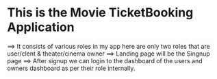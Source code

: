 # This is the Movie TicketBooking Application
==> It consists of various roles in my app here are only two roles that are user/clent & theater/cinema owner
==> Landing page will be the Singnup page
==> After signup we can login to the dashboard of the users and owners dashboard as per their role internally.
